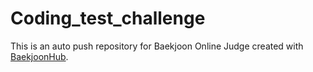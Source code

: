 # Coding_test_challenge
This is an auto push repository for Baekjoon Online Judge created with [BaekjoonHub](https://github.com/BaekjoonHub/BaekjoonHub).

